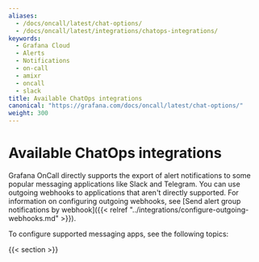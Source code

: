 ```yaml
---
aliases:
  - /docs/oncall/latest/chat-options/
  - /docs/oncall/latest/integrations/chatops-integrations/
keywords:
  - Grafana Cloud
  - Alerts
  - Notifications
  - on-call
  - amixr
  - oncall
  - slack
title: Available ChatOps integrations
canonical: "https://grafana.com/docs/oncall/latest/chat-options/"
weight: 300
---
```


# Available ChatOps integrations

Grafana OnCall directly supports the export of alert notifications to some popular messaging applications like Slack and Telegram. You can use outgoing webhooks to applications that aren't directly supported. For information on configuring outgoing webhooks, see [Send alert group notifications by webhook]({{< relref "../integrations/configure-outgoing-webhooks.md" >}}).

To configure supported messaging apps, see the following topics:

{{< section >}}
